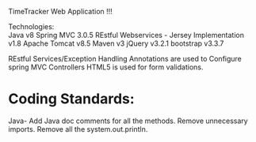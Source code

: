 TimeTracker Web Application !!!

Technologies:	
	Java v8
	Spring MVC 3.0.5
	REstful Webservices - Jersey Implementation v1.8
	Apache Tomcat v8.5
	Maven v3
	jQuery v3.2.1
	bootstrap v3.3.7

REstful Services/Exception Handling
Annotations are used to Configure spring MVC Controllers
HTML5 is used for form validations.

Coding Standards:
===================
Java-
	Add Java doc comments for all the methods.
	Remove unnecessary imports.
	Remove all the system.out.println.
